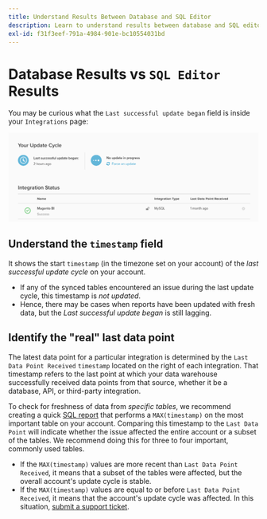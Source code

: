 ```yaml
---
title: Understand Results Between Database and SQL Editor
description: Learn to understand results between database and SQL editor.
exl-id: f31f3eef-791a-4984-901e-bc10554031bd
---
```

# Database Results vs `SQL Editor` Results

You may be curious what the `Last successful update began` field is inside your `Integrations` page:

![Last_successful_update.png](../../../assets/Last_successful_update.png)

## Understand the `timestamp` field

It shows the start `timestamp` (in the timezone set on your account) of the _last successful update cycle_ on your account.

-  If any of the synced tables encountered an issue during the last update cycle, this timestamp is *not updated*.
-  Hence, there may be cases when reports have been updated with fresh data, but the *Last successful update began* is still lagging.

## Identify the "real" last data point

The latest data point for a particular integration is determined by the `Last Data Point Received` `timestamp` located on the right of each integration. That timestamp refers to the last point at which your data warehouse successfully received data points from that source, whether it be a database, API, or third-party integration.

To check for freshness of data from *specific tables*, we recommend creating a quick [SQL report](../../dev-reports/sql-rpt-bldr.md) that performs a `MAX(timestamp)` on the most important table on your account. Comparing this timestamp to the `Last Data Point` will indicate whether the issue affected the entire account or a subset of the tables. We recommend doing this for three to four important, commonly used tables.

-  If the `MAX(timestamp)` values are more recent than `Last Data Point Received`, it means that a subset of the tables were affected, but the overall account's update cycle is stable.
-  If the `MAX(timestamp)` values are equal to or before `Last Data Point Received`, it means that the account's update cycle was affected. In this situation, [submit a support ticket](../../../guide-overview.md).
